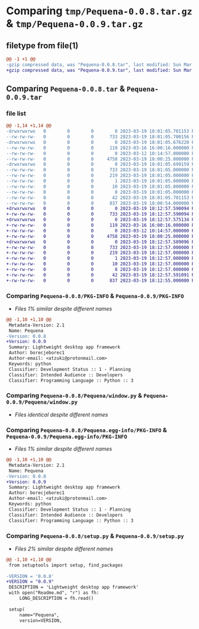 # Comparing `tmp/Pequena-0.0.8.tar.gz` & `tmp/Pequena-0.0.9.tar.gz`

## filetype from file(1)

```diff
@@ -1 +1 @@
-gzip compressed data, was "Pequena-0.0.8.tar", last modified: Sun Mar 19 18:01:05 2023, max compression
+gzip compressed data, was "Pequena-0.0.9.tar", last modified: Sun Mar 19 18:12:57 2023, max compression
```

## Comparing `Pequena-0.0.8.tar` & `Pequena-0.0.9.tar`

### file list

```diff
@@ -1,14 +1,14 @@
-drwxrwxrwx   0        0        0        0 2023-03-19 18:01:05.701153 Pequena-0.0.8/
--rw-rw-rw-   0        0        0      733 2023-03-19 18:01:05.700156 Pequena-0.0.8/PKG-INFO
-drwxrwxrwx   0        0        0        0 2023-03-19 18:01:05.676220 Pequena-0.0.8/Pequena/
--rw-rw-rw-   0        0        0      119 2023-03-16 16:00:16.000000 Pequena-0.0.8/Pequena/__init__.py
--rw-rw-rw-   0        0        0        0 2023-03-12 10:14:57.000000 Pequena-0.0.8/Pequena/compile.py
--rw-rw-rw-   0        0        0     4758 2023-03-19 18:00:25.000000 Pequena-0.0.8/Pequena/window.py
-drwxrwxrwx   0        0        0        0 2023-03-19 18:01:05.699159 Pequena-0.0.8/Pequena.egg-info/
--rw-rw-rw-   0        0        0      733 2023-03-19 18:01:05.000000 Pequena-0.0.8/Pequena.egg-info/PKG-INFO
--rw-rw-rw-   0        0        0      219 2023-03-19 18:01:05.000000 Pequena-0.0.8/Pequena.egg-info/SOURCES.txt
--rw-rw-rw-   0        0        0        1 2023-03-19 18:01:05.000000 Pequena-0.0.8/Pequena.egg-info/dependency_links.txt
--rw-rw-rw-   0        0        0       10 2023-03-19 18:01:05.000000 Pequena-0.0.8/Pequena.egg-info/requires.txt
--rw-rw-rw-   0        0        0        8 2023-03-19 18:01:05.000000 Pequena-0.0.8/Pequena.egg-info/top_level.txt
--rw-rw-rw-   0        0        0       42 2023-03-19 18:01:05.701153 Pequena-0.0.8/setup.cfg
--rw-rw-rw-   0        0        0      837 2023-03-19 18:00:54.000000 Pequena-0.0.8/setup.py
+drwxrwxrwx   0        0        0        0 2023-03-19 18:12:57.590094 Pequena-0.0.9/
+-rw-rw-rw-   0        0        0      733 2023-03-19 18:12:57.590094 Pequena-0.0.9/PKG-INFO
+drwxrwxrwx   0        0        0        0 2023-03-19 18:12:57.575134 Pequena-0.0.9/Pequena/
+-rw-rw-rw-   0        0        0      119 2023-03-16 16:00:16.000000 Pequena-0.0.9/Pequena/__init__.py
+-rw-rw-rw-   0        0        0        0 2023-03-12 10:14:57.000000 Pequena-0.0.9/Pequena/compile.py
+-rw-rw-rw-   0        0        0     4758 2023-03-19 18:00:25.000000 Pequena-0.0.9/Pequena/window.py
+drwxrwxrwx   0        0        0        0 2023-03-19 18:12:57.589096 Pequena-0.0.9/Pequena.egg-info/
+-rw-rw-rw-   0        0        0      733 2023-03-19 18:12:57.000000 Pequena-0.0.9/Pequena.egg-info/PKG-INFO
+-rw-rw-rw-   0        0        0      219 2023-03-19 18:12:57.000000 Pequena-0.0.9/Pequena.egg-info/SOURCES.txt
+-rw-rw-rw-   0        0        0        1 2023-03-19 18:12:57.000000 Pequena-0.0.9/Pequena.egg-info/dependency_links.txt
+-rw-rw-rw-   0        0        0       10 2023-03-19 18:12:57.000000 Pequena-0.0.9/Pequena.egg-info/requires.txt
+-rw-rw-rw-   0        0        0        8 2023-03-19 18:12:57.000000 Pequena-0.0.9/Pequena.egg-info/top_level.txt
+-rw-rw-rw-   0        0        0       42 2023-03-19 18:12:57.591091 Pequena-0.0.9/setup.cfg
+-rw-rw-rw-   0        0        0      837 2023-03-19 18:12:55.000000 Pequena-0.0.9/setup.py
```

### Comparing `Pequena-0.0.8/PKG-INFO` & `Pequena-0.0.9/PKG-INFO`

 * *Files 1% similar despite different names*

```diff
@@ -1,10 +1,10 @@
 Metadata-Version: 2.1
 Name: Pequena
-Version: 0.0.8
+Version: 0.0.9
 Summary: Lightweight desktop app framework
 Author: borecjeborec1
 Author-email: <atzuki@protonmail.com>
 Keywords: python
 Classifier: Development Status :: 1 - Planning
 Classifier: Intended Audience :: Developers
 Classifier: Programming Language :: Python :: 3
```

### Comparing `Pequena-0.0.8/Pequena/window.py` & `Pequena-0.0.9/Pequena/window.py`

 * *Files identical despite different names*

### Comparing `Pequena-0.0.8/Pequena.egg-info/PKG-INFO` & `Pequena-0.0.9/Pequena.egg-info/PKG-INFO`

 * *Files 1% similar despite different names*

```diff
@@ -1,10 +1,10 @@
 Metadata-Version: 2.1
 Name: Pequena
-Version: 0.0.8
+Version: 0.0.9
 Summary: Lightweight desktop app framework
 Author: borecjeborec1
 Author-email: <atzuki@protonmail.com>
 Keywords: python
 Classifier: Development Status :: 1 - Planning
 Classifier: Intended Audience :: Developers
 Classifier: Programming Language :: Python :: 3
```

### Comparing `Pequena-0.0.8/setup.py` & `Pequena-0.0.9/setup.py`

 * *Files 2% similar despite different names*

```diff
@@ -1,10 +1,10 @@
 from setuptools import setup, find_packages
 
-VERSION = '0.0.8'
+VERSION = "0.0.9"
 DESCRIPTION = 'Lightweight desktop app framework'
 with open("Readme.md", "r") as fh:
     LONG_DESCRIPTION = fh.read()
 
 setup(
     name="Pequena",
     version=VERSION,
```


